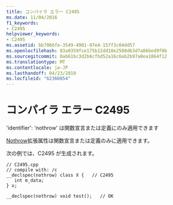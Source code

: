 ```yaml
---
title: コンパイラ エラー C2495
ms.date: 11/04/2016
f1_keywords:
- C2495
helpviewer_keywords:
- C2495
ms.assetid: bb7066fe-3549-4901-97e4-157f3c04dd57
ms.openlocfilehash: 83a0359fce175b12dd18e2500d63d7a86bed9f0b
ms.sourcegitcommit: 0ab61bc3d2b6cfbd52a16c6ab2b97a8ea1864f12
ms.translationtype: MT
ms.contentlocale: ja-JP
ms.lasthandoff: 04/23/2019
ms.locfileid: "62360854"
---
```

# <a name="compiler-error-c2495"></a>コンパイラ エラー C2495

'identifier': 'nothrow' は関数宣言または定義にのみ適用できます

[Nothrow](../../cpp/nothrow-cpp.md)拡張属性は関数宣言または定義のみに適用できます。

次の例では、C2495 が生成されます。

```
// C2495.cpp
// compile with: /c
__declspec(nothrow) class X {   // C2495
   int m_data;
} x;

__declspec(nothrow) void test();   // OK
```